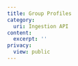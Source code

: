 ```yaml
---
title: Group Profiles
category:
  uri: Ingestion API
content:
  excerpt: ''
privacy:
  view: public
---
```


